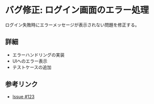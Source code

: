 # バグ修正: ログイン画面のエラー処理

ログイン失敗時にエラーメッセージが表示されない問題を修正する。

## 詳細
- エラーハンドリングの実装
- UIへのエラー表示
- テストケースの追加

## 参考リンク
- [Issue #123](https://github.com/example/repo/issues/123)